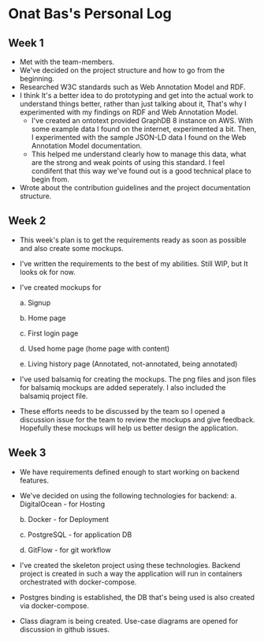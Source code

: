 # Onat Bas's Personal Log

## Week 1

- Met with the team-members. 
- We've decided on the project structure and how to go from the beginning.
- Researched W3C standards such as Web Annotation Model and RDF.
- I think It's a better idea to do prototyping and get into the actual
work to understand things better, rather than just talking about it, That's why
I experimented with my findings on RDF and Web Annotation Model.
  - I've created an ontotext provided GraphDB 8 instance on AWS. With some example
data I found on the internet, experimented a bit. Then, I experimented with the sample
JSON-LD data I found on the Web Annotation Model documentation. 
  - This helped me understand clearly how to manage this data, what are the strong
and weak points of using this standard. I feel condifent that this way we've found
out is a good technical place to begin from.
- Wrote about the contribution guidelines and the project documentation structure.


## Week 2

- This week's plan is to get the requirements ready as soon as possible and also create some mockups.
- I've written the requirements to the best of my abilities. Still WIP, but It looks ok for now.
- I've created mockups for 

   a. Signup

   b. Home page

   c. First login page

   d. Used home page (home page with content)

   e. Living history page (Annotated, not-annotated, being annotated)
- I've used balsamiq for creating the mockups. The png files and json files for balsamiq mockups are 
added seperately. I also included the balsamiq project file.
- These efforts needs to be discussed by the team so I opened a discussion issue for the team to review
the mockups and give feedback. Hopefully these mockups will help us better design the application.


## Week 3

- We have requirements defined enough to start working on backend features.
- We've decided on using the following technologies for backend:
	a. DigitalOcean - for Hosting

	b. Docker - for Deployment

	c. PostgreSQL - for application DB

	d. GitFlow - for git workflow

- I've created the skeleton project using these technologies. Backend project is created in such a
way the application will run in containers orchestrated with docker-compose. 
- Postgres binding is established, the DB that's being used is also created via docker-compose. 
- Class diagram is being created. Use-case diagrams are opened for discussion in github issues.
